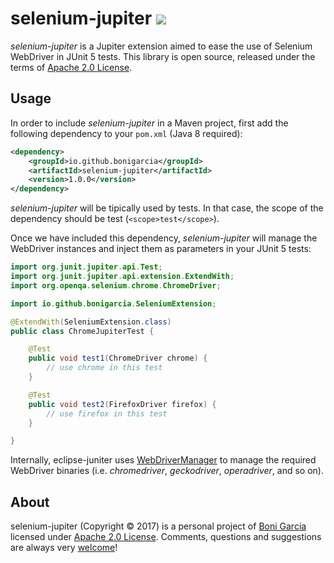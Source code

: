 # selenium-jupiter [![][Logo]][GitHub Repository]

*selenium-jupiter* is a Jupiter extension aimed to ease the use of Selenium WebDriver in JUnit 5 tests. This library is open source, released under the terms of [Apache 2.0 License].

## Usage

In order to include *selenium-jupiter* in a Maven project, first add the following dependency to your `pom.xml` (Java 8 required):

```xml
<dependency>
	<groupId>io.github.bonigarcia</groupId>
	<artifactId>selenium-jupiter</artifactId>
	<version>1.0.0</version>
</dependency>
```

*selenium-jupiter* will be tipically used by tests. In that case, the scope of the dependency should be test (`<scope>test</scope>`).

Once we have included this dependency, *selenium-jupiter* will manage the WebDriver instances and inject them as parameters in your JUnit 5 tests:

```java
import org.junit.jupiter.api.Test;
import org.junit.jupiter.api.extension.ExtendWith;
import org.openqa.selenium.chrome.ChromeDriver;

import io.github.bonigarcia.SeleniumExtension;

@ExtendWith(SeleniumExtension.class)
public class ChromeJupiterTest {

    @Test
    public void test1(ChromeDriver chrome) {
    	// use chrome in this test
    }

    @Test
    public void test2(FirefoxDriver firefox) {
    	// use firefox in this test
    }

}
```

Internally, eclipse-juniter uses [WebDriverManager] to manage the required WebDriver binaries (i.e. *chromedriver*, *geckodriver*,  *operadriver*, and so on).

## About

selenium-jupiter (Copyright &copy; 2017) is a personal project of [Boni Garcia] licensed under [Apache 2.0 License]. Comments, questions and suggestions are always very [welcome][selenium-jupiter issues]!

[Apache 2.0 License]: http://www.apache.org/licenses/LICENSE-2.0
[Boni Garcia]: http://bonigarcia.github.io/
[GitHub Repository]: https://github.com/bonigarcia/selenium-jupiter
[Logo]: http://bonigarcia.github.io/img/selenium-jupiter.png
[selenium-jupiter issues]: https://github.com/bonigarcia/selenium-jupiter/issues
[Selenium Webdriver]: http://docs.seleniumhq.org/projects/webdriver/
[WebDriverManager]: https://github.com/bonigarcia/webdrivermanager
